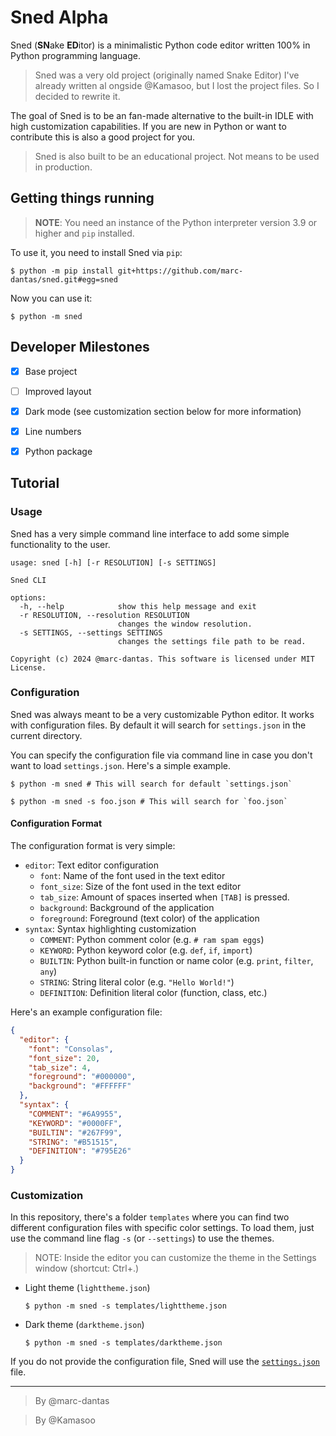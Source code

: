 # Sned Alpha
Sned (**SN**ake **ED**itor) is a minimalistic Python code editor written 100% in Python programming language.

> Sned was a very old project (originally named Snake Editor) I've already written al ongside @Kamasoo, but I lost the project files. So I decided to rewrite it.

The goal of Sned is to be an fan-made alternative to the built-in IDLE with high customization capabilities. If you are new in Python or want to contribute this is also a good project for you.

> Sned is also built to be an educational project. Not means to be used in production.

## Getting things running

> **NOTE**: You need an instance of the Python interpreter version 3.9 or higher and `pip` installed.

To use it, you need to install Sned via `pip`:
```console
$ python -m pip install git+https://github.com/marc-dantas/sned.git#egg=sned
```

Now you can use it:
```console
$ python -m sned
```

## Developer Milestones

- [X] Base project
- [ ] Improved layout
- [X] Dark mode (see customization section below for more information)
- [X] Line numbers
- [X] Python package


## Tutorial
### Usage
Sned has a very simple command line interface to add some simple functionality to the user.

```
usage: sned [-h] [-r RESOLUTION] [-s SETTINGS]

Sned CLI

options:
  -h, --help            show this help message and exit
  -r RESOLUTION, --resolution RESOLUTION
                        changes the window resolution.
  -s SETTINGS, --settings SETTINGS
                        changes the settings file path to be read.

Copyright (c) 2024 @marc-dantas. This software is licensed under MIT License.
```

### Configuration
Sned was always meant to be a very customizable Python editor. It works with configuration files. By default it will search for `settings.json` in the current directory.

You can specify the configuration file via command line in case you don't want to load `settings.json`. Here's a simple example.

```console
$ python -m sned # This will search for default `settings.json`
```

```console
$ python -m sned -s foo.json # This will search for `foo.json`
```

#### Configuration Format

The configuration format is very simple:

- `editor`: Text editor configuration
  - `font`: Name of the font used in the text editor
  - `font_size`: Size of the font used in the text editor
  - `tab_size`: Amount of spaces inserted when `[TAB]` is pressed.
  - `background`: Background of the application
  - `foreground`: Foreground (text color) of the application
- `syntax`: Syntax highlighting customization
  - `COMMENT`: Python comment color (e.g. `# ram spam eggs`)
  - `KEYWORD`: Python keyword color (e.g. `def`, `if`, `import`)
  - `BUILTIN`: Python built-in function or name color (e.g. `print`, `filter`, `any`)
  - `STRING`: String literal color (e.g. `"Hello World!"`)
  - `DEFINITION`: Definition literal color (function, class, etc.)

Here's an example configuration file:

```json
{
  "editor": {
    "font": "Consolas",
    "font_size": 20,
    "tab_size": 4,
    "foreground": "#000000",
    "background": "#FFFFFF"
  },
  "syntax": {
    "COMMENT": "#6A9955",
    "KEYWORD": "#0000FF",
    "BUILTIN": "#267F99",
    "STRING": "#B51515",
    "DEFINITION": "#795E26"
  }
}
```

### Customization
In this repository, there's a folder `templates` where you can find two different configuration files with specific color settings. To load them, just use the command line flag `-s` (or `--settings`) to use the themes.

> NOTE: Inside the editor you can customize the theme in the Settings window (shortcut: Ctrl+.)

- Light theme (`lighttheme.json`)
  ```console
  $ python -m sned -s templates/lighttheme.json
  ```
- Dark theme (`darktheme.json`)
  ```console
  $ python -m sned -s templates/darktheme.json
  ```

If you do not provide the configuration file, Sned will use the [`settings.json`](./settings.json) file.

---

> By @marc-dantas

> By @Kamasoo